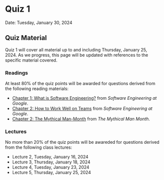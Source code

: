 # Quiz 1

Date: Tuesday, January 30, 2024


## Quiz Material 

Quiz 1 will cover all material up to and including Thursday, January 25, 2024. As we progress, this page will be updated with references to the specific material covered.

### Readings

At least 80% of the quiz points will be awarded for questions derived from the following reading materials:

* [Chapter 1: What is Software Engineering?](https://learning.oreilly.com/library/view/software-engineering-at/9781492082781/ch01.html) from _Software Engineering at Google_.
* [Chapter 2: How to Work Well on Teams](https://learning.oreilly.com/library/view/software-engineering-at/9781492082781/ch02.html) from _Software Engineering at Google_.
* [Chapter 2: The Mythical Man-Month](https://learning.oreilly.com/library/view/mythical-man-month-the/0201835959/ch02.xhtml) from _The Mythical Man Month_.

### Lectures

No more than 20% of the quiz points will be awareded for questions derived from the following class lectures:

* Lecture 2, Tuesday, January 16, 2024
* Lecture 3, Thursday, January 18, 2024
* Lecture 4, Tuesday, January 23, 2024
* Lecture 5, Thursday, January 25, 2024
